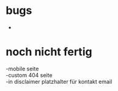# bugs
- 
# noch nicht fertig
-mobile seite  
-custom 404 seite  
-in disclaimer platzhalter für kontakt email
